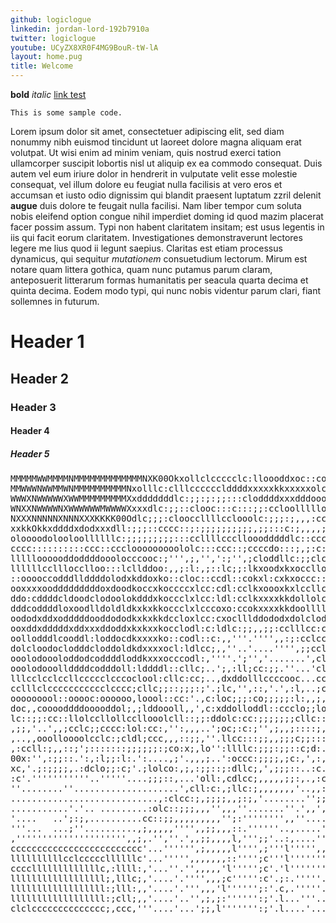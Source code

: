 ```yaml
---
github: logiclogue
linkedin: jordan-lord-192b7910a
twitter: logiclogue
youtube: UCyZX8XR0F4MG9BouR-tW-lA
layout: home.pug
title: Welcome
---
```


**bold**
*italic*
[link test](http://duckduckgo.com/)

`This is some sample code.`

Lorem ipsum dolor sit amet, consectetuer adipiscing elit, sed diam nonummy nibh
euismod tincidunt ut laoreet dolore magna aliquam erat volutpat. Ut wisi enim ad
minim veniam, quis nostrud exerci tation ullamcorper suscipit lobortis nisl ut
aliquip ex ea commodo consequat. Duis autem vel eum iriure dolor in hendrerit in
vulputate velit esse molestie consequat, vel illum dolore eu feugiat nulla
facilisis at vero eros et accumsan et iusto odio dignissim qui blandit praesent
luptatum zzril delenit **augue** duis dolore te feugait nulla facilisi. Nam liber
tempor cum soluta nobis eleifend option congue nihil imperdiet doming id quod
mazim placerat facer possim assum. Typi non habent claritatem insitam; est usus
legentis in iis qui facit eorum claritatem. Investigationes demonstraverunt
lectores legere me lius quod ii legunt saepius. Claritas est etiam processus
dynamicus, qui sequitur *mutationem* consuetudium lectorum. Mirum est notare quam
littera gothica, quam nunc putamus parum claram, anteposuerit litterarum formas
humanitatis per seacula quarta decima et quinta decima. Eodem modo typi, qui
nunc nobis videntur parum clari, fiant sollemnes in futurum.


# Header 1

## Header 2

### Header 3

#### Header 4

##### Header 5


<div class='ascii-photo'>
<pre>
MMMMMWWMMMMNMMMMMMMMMMMMMNXK00Okxollclccccclc:lloooddxoc::coONMMMMMMMMMMMMMMMMMMMMMMWNXK0Okddxx
MMWWWNWWMMWNMMMMMMMMMMNxolllc:clllcccccclddddxxxxxkkxxxxxolccodxKNWWNNNXXKKK0000kkdOkOOkOxxoxkk
WWWXNWWWWWXWWMMMMMMMMMXxdddddddlc:;;:;:;;:::cloddddxxxdddooollloolookOxkxdkOxkxxddoddddoooollll
WNXXNWWWWNXWWWWWWMWWWWXxxxdlc:;;::clooc:::c:::;;:ccloollllloolloooooooollollllllllcccc:::;;::::
NXXXNNNNNXNNNXXXKKKK00Odlc;;;:clooccllllcclooolc:;;;:;,,,:ccccccc::::::::::::::::::cccccllloooo
xxkkOkkxddddxdodxxxdll:;;;::cccc::;:;;;;;;;;;;,;;:::c:;,,,,;;::ccccllooooooooooooooooooooollooo
oloooodolooloollllllc:;;;;;;;;;:::ccllllcccllooodddddlc::ccccllooodooollllollllccccoc::l::::oll
cccc::::::::::ccc::ccclooooooooololc:::ccc::;ccccdo:::;,;:c:cl::::lc:lc:::oloooc:clooodolcclodo
llllloooooddoddddooolocccooc:;''',;,'',':;'',;cloddllc:;;clclocccoddddollodddddooodxxxxxdoddddo
llllllcclllocclloo:::lcllddoo:,,;:l:,;::lc;;:lkxoodxkxoccllodddddddddoxdddooooodoodl:ccoddddocc
::ooooccodddllddddolodxkddoxko::cloc::ccdl::cokxl:cxkxoccc::clooodlccoxddddclldddddolloddooddlo
ooxxxxoodddddddddoxdoodkoccxkoccccxlcc:cdl:cclkxoooxkxlccllcldddddollddooddlooxdooxooooddooddoo
ddo:cddddcldoodclodoolokdddxkoccclxlcc:ldl:cclkxxxxkkdollolclddddxdlldxodddoddxdoodooccddooddoo
dddcoddddloxoodlldoldldkxkxkkoccclxlcccoxo:ccokxxxxkkdoolllloooooxdodddoodddddddddddocodododxxx
oododxddxodddddooddododkxkxkkdccloxlcc:cxoclllddododxdolclodddoooxxxxxdooxxddxxdddo::;cc:oddlcc
ooxddxdddddxddxxxddoddxkxkxxkocclodl:c:ldlc:;;,,;;:cclllcc:ccldodl:ccldddo::ccldddl;;';:coooccl
oollodddlcooddl:loddocdkxxxxko::codl::c:,,'''.'''',,:;:cclcccodxdoclcoddddl:cloddddl:;coooodo:l
dolcloodoclodddcloddoldkdxxxxocl:ldlcc;,,''..'....'''',;;cclcdoodd:lcddoodololdddodollldooddolo
ooolodoooloddodcoddddloddkxxxocccodl:,''''.';'','.......',clldolol:clddoodooooddoocccc;::oodolo
ooolodooollddddcodddoll:lddddl::cllc;..';,:ll;cc:;;.''...'clllllll;clooololllllool:;;,:,,::cccc
lllcclcclccllccccclcccoclool:cllc:cc;..,dxddolllccccooc...ccc:cccc;;ccclcllollcll;,;,,,,',:llll
cclllclccccccccccclcccc;cllc;;::;;;:;'.;lc,'',::,'.',:l,..;cccc:;,,;,;cc::;;;:cclclc:c:c:ccc;c;
ooooooool::ooooc:oooooo,loool::cc:'.,c:loc;;;:co;;;;;:l:,,;,cooollll;;c,;;::':';cddlcodl;;:;'.'
doc,,cooooddddooooddol;,;lddoooll,,',c:xddolloddl::ccclo;;loooodxxxo;':,c;cc,c';;doocoxl,,,;,';
lc::;;:cc::llolccllollccllooolcll::;;:ddolc:cc:;;;;;;;cllc::colddldo:':'cc:,;;.,,ddoloxo,',,,''
,;;,'..',,;cclc;;cccc:lol:cc:,'':,,,..';oc;:c:;'',;,,;::::;,;lcol:oo;....,'.':...dcllcxl'...,',
,..,,ooolloooolcclc:;cldl;ccc,,,::;;,''.llcc:::;;,,;;;c;;::::ccoc;ol;.......';.',doc:dxc'.'.'.,
,:ccll:;,,::;';:::::::;;;;;;:;co:x;,lo'':llllc:;;;:;;::c;d:.'.',cc,c'.,''''.,'''cldddxdc'.'....
00x:'',:;;::.':,:l;;:l:.':....,;'.,,,;..':occc:;;;;,;c:,',:,,::,;,',..,;;,,c:'',;,:lc:l:'.'....
xc,'.;:;;;;,.:dclo;;:c;'.;lolco:,;,:;;::;:dllc;,',;;;::..:c.';;c;'...';:o;'.;,,,,,;:;,::,.,,'..
:c'.'''''''''''..'''''....;;;::,...'oll:,cdlcc;,,,,,;;:,.,:coddl',clcllodl;,;,,clcc;;ccc;.:::::
''........''....................',cll:c:,;llc:;,,,,,,,'..,,::cloollllllllllllcooolllllll;.ccccc
............................,:clcc:;,;;;;,,;:;,'........'';;;;:;:lodoooooooolloooooooool,.lllll
...........'.'.. .........:olc::;;;,,,'',,,''.......''.',,',''',;;;:clolllooolooooloollllcloloo
'....   ..';:;,..........cc::;;,,,,,,,,,'';:'''''''',,''....''',,,;;;::oooooooooooooooooooooooo
'''...  ...;''..........,;,,,,,'''',,;;,,,::.''''''..,.....'''',,',,,;;,loooooooooooooooooooooo
,''''''''''''''''''''',,;,.'',''.',,;;,,,,l,''';;'..:,....'''''''''',,'.;oooooooooooooooooooooo
ccccccccccccccccccccccccc'...'''''',;,,,,,l'''',;'''l''''',,''''''''''..,oooodollllllllllllllll
llllllllllcclcccccllllllc'...''''',,,,,,,::'''';c'''l''''''''''.''''...',lloolllloooooooooooooo
cccclllllllllllllc,:llll:,'...''.'',,,,,'l''''';c'.'l'''''''''.'',,....',clll:ooooooooloooooolo
llllllllllllllllll;,lllc;,'....'.'''',,,;c''''':c'.;:.'''''....''''...'',:lll:lllllllllllllllll
llllllllllllllllll:;lll:,,'....'.''',,,'l'''''';:'.c,.'''''...''''....''',llc:llllllllloooooooo
llllllllllllllllll:;cll;,,'....'..'',;,;:'''''':;'.l...'''...''''....''..'clc;cclcclllllccccccc
clclcccccccccccccc;,ccc,'''....'...';;,l''''''':;'.l....'....''''....'..'';:c;lcc:cccllclllllll
</pre>
</div>
